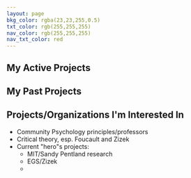 ```yaml
---
layout: page
bkg_color: rgba(23,23,255,0.5)
txt_color: rgb(255,255,255)
nav_color: rgb(255,255,255)
nav_txt_color: red
---
```

## My Active Projects

## My Past Projects

## Projects/Organizations I'm Interested In

* Community Psychology principles/professors
* Critical theory, esp. Foucault and Zizek
* Current "hero"s projects:
  * MIT/Sandy Pentland research
  * EGS/Zizek
  *
